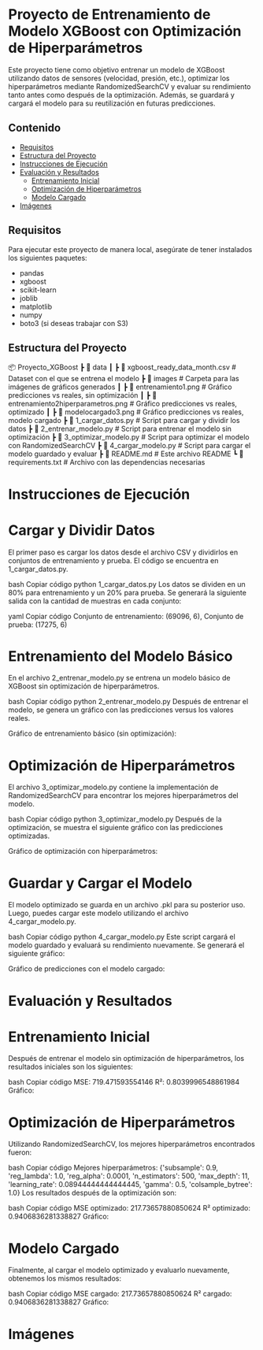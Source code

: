 # Proyecto de Entrenamiento de Modelo XGBoost con Optimización de Hiperparámetros

Este proyecto tiene como objetivo entrenar un modelo de XGBoost utilizando datos de sensores (velocidad, presión, etc.), optimizar los hiperparámetros mediante RandomizedSearchCV y evaluar su rendimiento tanto antes como después de la optimización. Además, se guardará y cargará el modelo para su reutilización en futuras predicciones.

## Contenido
- [Requisitos](#requisitos)
- [Estructura del Proyecto](#estructura-del-proyecto)
- [Instrucciones de Ejecución](#instrucciones-de-ejecución)
- [Evaluación y Resultados](#evaluación-y-resultados)
  - [Entrenamiento Inicial](#entrenamiento-inicial)
  - [Optimización de Hiperparámetros](#optimización-de-hiperparámetros)
  - [Modelo Cargado](#modelo-cargado)
- [Imágenes](#imágenes)

## Requisitos

Para ejecutar este proyecto de manera local, asegúrate de tener instalados los siguientes paquetes:

- pandas
- xgboost
- scikit-learn
- joblib
- matplotlib
- numpy
- boto3 (si deseas trabajar con S3)

## Estructura del Proyecto

📦 Proyecto_XGBoost
 ┣ 📂 data
 ┃ ┣ 📜 xgboost_ready_data_month.csv      # Dataset con el que se entrena el modelo
 ┣ 📂 images                             # Carpeta para las imágenes de gráficos generados
 ┃ ┣ 📜 entrenamiento1.png               # Gráfico predicciones vs reales, sin optimización
 ┃ ┣ 📜 entrenamiento2hiperparametros.png # Gráfico predicciones vs reales, optimizado
 ┃ ┣ 📜 modelocargado3.png                # Gráfico predicciones vs reales, modelo cargado
 ┣ 📜 1_cargar_datos.py                   # Script para cargar y dividir los datos
 ┣ 📜 2_entrenar_modelo.py                # Script para entrenar el modelo sin optimización
 ┣ 📜 3_optimizar_modelo.py               # Script para optimizar el modelo con RandomizedSearchCV
 ┣ 📜 4_cargar_modelo.py                  # Script para cargar el modelo guardado y evaluar
 ┣ 📜 README.md                           # Este archivo README
 ┗ 📜 requirements.txt                    # Archivo con las dependencias necesarias

# Instrucciones de Ejecución
# Cargar y Dividir Datos

El primer paso es cargar los datos desde el archivo CSV y dividirlos en conjuntos de entrenamiento y prueba. El código se encuentra en 1_cargar_datos.py.

bash
Copiar código
python 1_cargar_datos.py
Los datos se dividen en un 80% para entrenamiento y un 20% para prueba. Se generará la siguiente salida con la cantidad de muestras en cada conjunto:

yaml
Copiar código
Conjunto de entrenamiento: (69096, 6), Conjunto de prueba: (17275, 6)
# Entrenamiento del Modelo Básico

En el archivo 2_entrenar_modelo.py se entrena un modelo básico de XGBoost sin optimización de hiperparámetros.

bash
Copiar código
python 2_entrenar_modelo.py
Después de entrenar el modelo, se genera un gráfico con las predicciones versus los valores reales.

Gráfico de entrenamiento básico (sin optimización):
# Optimización de Hiperparámetros

El archivo 3_optimizar_modelo.py contiene la implementación de RandomizedSearchCV para encontrar los mejores hiperparámetros del modelo.

bash
Copiar código
python 3_optimizar_modelo.py
Después de la optimización, se muestra el siguiente gráfico con las predicciones optimizadas.

Gráfico de optimización con hiperparámetros:
# Guardar y Cargar el Modelo

El modelo optimizado se guarda en un archivo .pkl para su posterior uso. Luego, puedes cargar este modelo utilizando el archivo 4_cargar_modelo.py.

bash
Copiar código
python 4_cargar_modelo.py
Este script cargará el modelo guardado y evaluará su rendimiento nuevamente. Se generará el siguiente gráfico:

Gráfico de predicciones con el modelo cargado:
# Evaluación y Resultados
# Entrenamiento Inicial
Después de entrenar el modelo sin optimización de hiperparámetros, los resultados iniciales son los siguientes:

bash
Copiar código
MSE: 719.471593554146
R²: 0.8039996548861984
Gráfico:
# Optimización de Hiperparámetros
Utilizando RandomizedSearchCV, los mejores hiperparámetros encontrados fueron:

bash
Copiar código
Mejores hiperparámetros: {'subsample': 0.9, 'reg_lambda': 1.0, 'reg_alpha': 0.0001, 'n_estimators': 500, 'max_depth': 11, 'learning_rate': 0.08944444444444445, 'gamma': 0.5, 'colsample_bytree': 1.0}
Los resultados después de la optimización son:

bash
Copiar código
MSE optimizado: 217.73657880850624
R² optimizado: 0.9406836281338827
Gráfico:
# Modelo Cargado
Finalmente, al cargar el modelo optimizado y evaluarlo nuevamente, obtenemos los mismos resultados:

bash
Copiar código
MSE cargado: 217.73657880850624
R² cargado: 0.9406836281338827
Gráfico:
# Imágenes